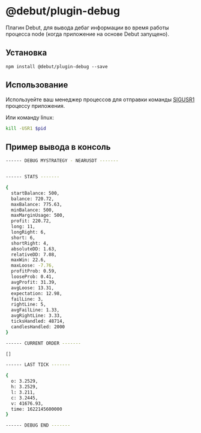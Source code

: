# @debut/plugin-debug
Плагин Debut, для вывода дебаг информации во время работы процесса node (когда приложение на основе Debut запущено).
## Установка

```
npm install @debut/plugin-debug --save
```

## Использование

Используейте ваш менеджер процессов для отправки команды [SIGUSR1](https://ru.wikipedia.org/wiki/SIGUSR1_%D0%B8_SIGUSR2) процессу приложения.

Или команду linux:
```bash
kill -USR1 $pid
```

## Пример вывода в консоль
```bash
------ DEBUG MYSTRATEGY - NEARUSDT -------


------ STATS -------

{
  startBalance: 500,
  balance: 720.72,
  maxBalance: 775.63,
  minBalance: 500,
  maxMarginUsage: 500,
  profit: 220.72,
  long: 11,
  longRight: 6,
  short: 6,
  shortRight: 4,
  absoluteDD: 1.63,
  relativeDD: 7.08,
  maxWin: 22.6,
  maxLoose: -7.76,
  profitProb: 0.59,
  looseProb: 0.41,
  avgProfit: 31.39,
  avgLoose: 13.31,
  expectation: 12.98,
  failLine: 3,
  rightLine: 5,
  avgFailLine: 1.33,
  avgRightLine: 3.33,
  ticksHandled: 48714,
  candlesHandled: 2000
}

------ CURRENT ORDER -------

[]

------ LAST TICK -------

{
  o: 3.2529,
  h: 3.2529,
  l: 3.211,
  c: 3.2445,
  v: 41676.93,
  time: 1622145600000
}

------ DEBUG END -------
```
